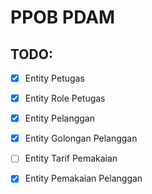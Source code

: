 # PPOB PDAM

## TODO:

- [x] Entity Petugas
- [x] Entity Role Petugas

- [x] Entity Pelanggan
- [x] Entity Golongan Pelanggan
- [ ] Entity Tarif Pemakaian
- [x] Entity Pemakaian Pelanggan
